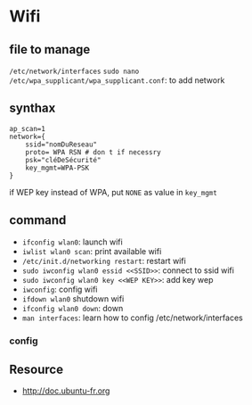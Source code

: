 # Wifi
## file to manage

`/etc/network/interfaces`
`sudo nano /etc/wpa_supplicant/wpa_supplicant.conf`: to add network

## synthax
```
ap_scan=1
network={
    ssid="nomDuReseau"
    proto= WPA RSN # don t if necessry 
    psk="cléDeSécurité"
    key_mgmt=WPA-PSK
}
```

if WEP key instead of WPA, put `NONE` as value in `key_mgmt`

## command
 * `ifconfig wlan0`: launch wifi
 * `iwlist wlan0 scan`: print available wifi
 * `/etc/init.d/networking restart`: restart wifi
 * `sudo iwconfig wlan0 essid <<SSID>>`: connect to ssid wifi 
 * `sudo iwconfig wlan0 key <<WEP KEY>>`: add key wep
 * `iwconfig`: config wifi
 * `ifdown wlan0` shutdown wifi
 * `ifconfig wlan0 down`: down
 * `man interfaces`: learn how to config /etc/network/interfaces

### config

 ## Resource
  * http://doc.ubuntu-fr.org